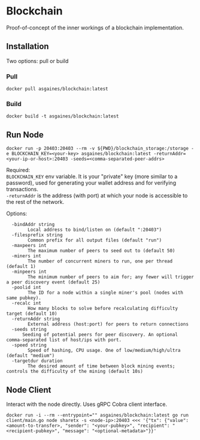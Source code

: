 # Blockchain

Proof-of-concept of the inner workings of a blockchain implementation.

## Installation

Two options: pull or build

### Pull

`docker pull asgaines/blockchain:latest`

### Build

`docker build -t asgaines/blockchain:latest`

## Run Node

`docker run -p 20403:20403 --rm -v ${PWD}/blockchain_storage:/storage -e BLOCKCHAIN_KEY=<your-key> asgaines/blockchain:latest -returnAddr=<your-ip-or-host>:20403 -seeds=<comma-separated-peer-addrs>`

Required:\
`BLOCKCHAIN_KEY` env variable. It is your "private" key (more similar to a password), used for generating your wallet address and for verifying transactions.\
`-returnAddr` is the address (with port) at which your node is accessible to the rest of the network.


Options:

```
  -bindAddr string
    	Local address to bind/listen on (default ":20403")
  -filesprefix string
    	Common prefix for all output files (default "run")
  -maxpeers int
    	The maximum number of peers to seed out to (default 50)
  -miners int
    	The number of concurrent miners to run, one per thread (default 1)
  -minpeers int
    	The minimum number of peers to aim for; any fewer will trigger a peer discovery event (default 25)
  -poolid int
    	The ID for a node within a single miner's pool (nodes with same pubkey).
  -recalc int
    	How many blocks to solve before recalculating difficulty target (default 10)
  -returnAddr string
    	External address (host:port) for peers to return connections
  -seeds string
      Seeding of potential peers for peer discovery. An optional comma-separated list of host/ips with port.
  -speed string
    	Speed of hashing, CPU usage. One of low/medium/high/ultra (default "medium")
  -targetdur duration
    	The desired amount of time between block mining events; controls the difficulty of the mining (default 10s)
```

## Node Client

Interact with the node directly. Uses gRPC Cobra client interface.

`docker run -i --rm --entrypoint="" asgaines/blockchain:latest go run client/main.go node sharetx -s <node-ip>:20403 <<< '{"tx": {"value": <amount-to-transfer>, "sender": "<your-pubkey>", "recipient": "<recipient-pubkey>", "message": "<optional-metadata>"}}'`
